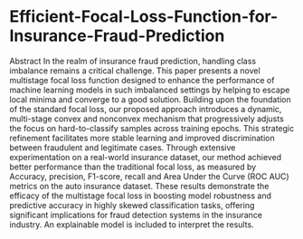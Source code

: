 # Efficient-Focal-Loss-Function-for-Insurance-Fraud-Prediction

Abstract
 In the realm of insurance fraud prediction, handling class imbalance remains a critical challenge. This paper presents a novel multistage focal loss function designed to enhance the performance of machine learning models in such imbalanced settings by helping to escape local minima and converge to a good solution. Building upon the foundation of the standard focal loss, our proposed approach introduces a dynamic, multi-stage convex and nonconvex mechanism that progressively adjusts the focus on hard-to-classify samples across training epochs. This strategic refinement facilitates more stable learning and improved discrimination between fraudulent and legitimate cases. Through extensive experimentation on a real-world insurance dataset, our method achieved better performance than the traditional focal loss, as measured by Accuracy, precision, F1-score, recall and Area Under the Curve (ROC AUC) metrics on the auto insurance dataset. These results demonstrate the efficacy of the multistage focal loss in boosting model robustness and predictive accuracy in highly skewed classification tasks, offering significant implications for fraud detection systems in the insurance industry. An explainable model is included to interpret the results. 
